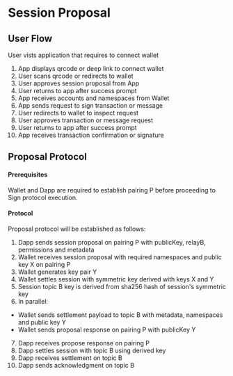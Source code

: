 # Session Proposal

## User Flow

User vists application that requires to connect wallet

1. App displays qrcode or deep link to connect wallet
2. User scans qrcode or redirects to wallet
3. User approves session proposal from App
4. User returns to app after success prompt
5. App receives accounts and namespaces from Wallet
6. App sends request to sign transaction or message
7. User redirects to wallet to inspect request
8. User approves transaction or message request
9. User returns to app after success prompt
10. App receives transaction confirmation or signature

## Proposal Protocol

#### Prerequisites
Wallet and Dapp are required to establish pairing P before proceeding to Sign protocol execution.


#### Protocol

Proposal protocol will be established as follows:

1. Dapp sends session proposal on pairing P with publicKey, relayB, permissions and metadata
2. Wallet receives session proposal with required namespaces and public key X on pairing P
3. Wallet generates key pair Y
4. Wallet settles session with symmetric key derived with keys X and Y
5. Session topic B key is derived from sha256 hash of session's symmetric key 
6. In parallel:
  * Wallet sends settlement payload to topic B with metadata, namespaces and public key Y
  * Wallet sends proposal response on pairing P with publicKey Y 
7. Dapp receives propose response on pairing P
8. Dapp settles session with topic B using derived key
9. Dapp receives settlement on topic B
10. Dapp sends acknowledgment on topic B
